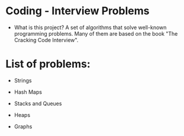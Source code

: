 # Coding - Interview Problems

- What is this project?
A set of algorithms that solve well-known programming problems. Many of them are based on the book "The Cracking Code Interview".

# List of problems:

- Strings

- Hash Maps

- Stacks and Queues

- Heaps

- Graphs
